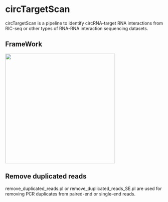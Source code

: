 # **circTargetScan**

circTargetScan is a pipeline to identify circRNA-target RNA interactions from RIC-seq or other types of RNA-RNA interaction sequencing datasets.

## **FrameWork**
<img src="https://github.com/user-attachments/assets/d659c6fe-a788-422a-96ef-7ab077e96b6c" width="350px">

## **Remove duplicated reads**
remove_duplicated_reads.pl or remove_duplicated_reads_SE.pl are used for removing PCR duplicates from paired-end or single-end reads.
